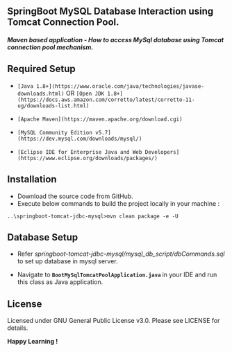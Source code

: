 ## **SpringBoot MySQL Database Interaction using Tomcat Connection Pool.**

#### *Maven based application - How to access MySql database using Tomcat connection pool mechanism.*


## **Required Setup**

- `[Java 1.8+](https://www.oracle.com/java/technologies/javase-downloads.html)` OR `[Open JDK 1.8+](https://docs.aws.amazon.com/corretto/latest/corretto-11-ug/downloads-list.html)`

- `[Apache Maven](https://maven.apache.org/download.cgi)`

- `[MySQL Community Edition v5.7](https://dev.mysql.com/downloads/mysql/)`

- `[Eclipse IDE for Enterprise Java and Web Developers](https://www.eclipse.org/downloads/packages/)`


## **Installation**

* Download the source code from GitHub. 
* Execute below commands to build the project locally in your machine :</p>

```
..\springboot-tomcat-jdbc-mysql>mvn clean package -e -U

```

## **Database Setup**

* Refer *springboot-tomcat-jdbc-mysql/mysql_db_script/dbCommands.sql* to set up database in mysql server.

* Navigate to <B> `BootMySqlTomcatPoolApplication.java` </B> in your IDE and run this class as Java application.

## **License**

Licensed under GNU General Public License v3.0. Please see LICENSE for details.


**Happy Learning !**
